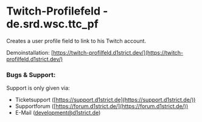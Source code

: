 # Twitch-Profilefeld -  de.srd.wsc.ttc_pf
Creates a user profile field to link to his Twitch account.

 Demoinstallation:  [https://twitch-profilfeld.d1strict.dev/](https://twitch-profilfeld.d1strict.dev/)

### Bugs & Support:
Support is only given via:
-   Ticketsupport ([https://support.d1strict.de](https://support.d1strict.de/))
-   Supportforum ([https://forum.d1strict.de/](https://forum.d1strict.de/))
-   E-Mail ([development@d1strict.de](mailto:development@d1strict.de))
